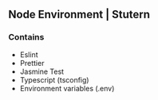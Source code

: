 ## Node Environment | Stutern
### Contains
- Eslint
- Prettier
- Jasmine Test
- Typescript (tsconfig)
- Environment variables (.env)
